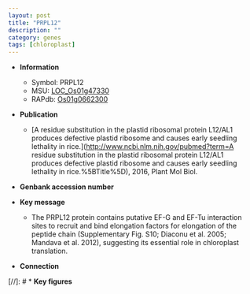 ```yaml
---
layout: post
title: "PRPL12"
description: ""
category: genes
tags: [chloroplast]
---
```


* **Information**  
    + Symbol: PRPL12  
    + MSU: [LOC_Os01g47330](http://rice.uga.edu/cgi-bin/ORF_infopage.cgi?orf=LOC_Os01g47330)  
    + RAPdb: [Os01g0662300](https://rapdb.dna.affrc.go.jp/locus/?name=Os01g0662300)  

* **Publication**  
    + [A residue substitution in the plastid ribosomal protein L12/AL1 produces defective plastid ribosome and causes early seedling lethality in rice.](http://www.ncbi.nlm.nih.gov/pubmed?term=A residue substitution in the plastid ribosomal protein L12/AL1 produces defective plastid ribosome and causes early seedling lethality in rice.%5BTitle%5D), 2016, Plant Mol Biol.

* **Genbank accession number**  

* **Key message**  
    + The PRPL12 protein contains putative EF-G and EF-Tu interaction sites to recruit and bind elongation factors for elongation of the peptide chain (Supplementary Fig. S10; Diaconu et al. 2005; Mandava et al. 2012), suggesting its essential role in chloroplast translation.

* **Connection**  

[//]: # * **Key figures**  


